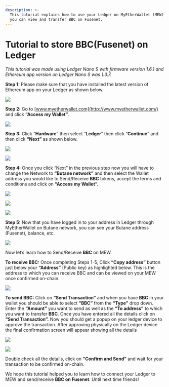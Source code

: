 ```yaml
---
description: >-
  This tutorial explains how to use your Ledger on MyEtherWallet (MEW) so that
  you can view and transfer BBC on Fusenet.
---
```


# Tutorial to store BBC\(Fusenet\) on Ledger



_This tutorial was made using Ledger Nano S with firmware version 1.6.1 and Ethereum app version on Ledger Nano S was 1.3.7._

**Step 1:** Please make sure that you have installed the latest version of Ethereum app on your Ledger as shown below.

![](../.gitbook/assets/0%20%282%29.png)

**Step 2:** Go to [www.myetherwallet.com](http://www.myetherwallet.com/) and click **“Access my Wallet”**.

![](../.gitbook/assets/1%20%285%29.png)

**Step 3:** Click “**Hardware**” then select “**Ledger**” then click “**Continue**” and then click **“Next”** as shown below.

![](../.gitbook/assets/2%20%285%29.png)

![](../.gitbook/assets/3%20%284%29.png)

**Step 4:** Once you click “Next” in the previous step now you will have to change the Network to **“Butane network”** and then select the Wallet address you would like to Send/Receive **BBC** tokens, accept the terms and conditions and click on **“Access my Wallet”.**

![](../.gitbook/assets/4%20%285%29.png)

![](../.gitbook/assets/5%20%283%29.png)

![](../.gitbook/assets/6%20%284%29.png)

**Step 5:** Now that you have logged in to your address in Ledger through MyEtherWallet on Butane network, you can see your Butane address \(Fusenet\), balance, etc.

![](../.gitbook/assets/7%20%283%29.png)

Now let’s learn how to Send/Receive **BBC** on MEW.

**To receive BBC:** Once completing Steps 1-5, Click **“Copy address”** button just below your **“Address”** \(Public key\) as highlighted below. This is the address to which you can receive BBC and can be viewed on your MEW once confirmed on-chain.

![](../.gitbook/assets/8%20%283%29.png)

**To send BBC:** Click on **“Send Transaction”** and when you have **BBC** in your wallet you should be able to select **“BBC”** from the **“Type”** drop down. Enter the **“Amount”** you want to send as well as the **“To address”** to which you want to transfer **BBC**. Once you have entered all the details click on **“Send Transaction”.** Now you should get a popup on your ledger device to approve the transaction. After approving physically on the Ledger device the final confirmation screen will appear showing all the details

![](../.gitbook/assets/9%20%283%29.png)

![](../.gitbook/assets/10%20%283%29.png)

Double check all the details, click on **“Confirm and Send”** and wait for your transaction to be confirmed on-chain.

We hope this tutorial helped you to learn how to connect your Ledger to MEW and send/receive **BBC on Fusenet**. Until next time friends!

